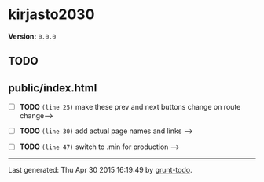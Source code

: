 # kirjasto2030

**Version:** `0.0.0`

## TODO

## public/index.html

-  [ ] **TODO** `(line 25)`  make these prev and next buttons change on route change-->
-  [ ] **TODO** `(line 30)`  add actual page names and links -->
-  [ ] **TODO** `(line 47)`  switch to .min for production -->


* * *

Last generated: Thu Apr 30 2015 16:19:49 by [grunt-todo](https://github.com/leny/grunt-todo).

